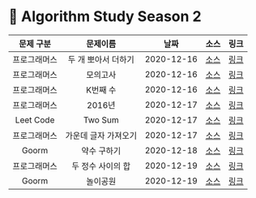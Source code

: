# 📌 Algorithm Study Season 2

|  문제 구분   |       문제이름       |    날짜    |                                  소스                                  |                               링크                               |
| :----------: | :------------------: | :--------: | :--------------------------------------------------------------------: | :--------------------------------------------------------------: |
| 프로그래머스 | 두 개 뽀아서 더하기  | 2020-12-16 | [소스](../../SwiftAlgorithm/SwiftAlgorithm/Programmers/PG-68644.swift) | [링크](https://programmers.co.kr/learn/courses/30/lessons/68644) |
| 프로그래머스 |       모의고사       | 2020-12-16 | [소스](../../SwiftAlgorithm/SwiftAlgorithm/Programmers/PG-42840.swift) | [링크](https://programmers.co.kr/learn/courses/30/lessons/42840) |
| 프로그래머스 |       K번째 수       | 2020-12-16 | [소스](../../SwiftAlgorithm/SwiftAlgorithm/Programmers/PG-42748.swift) | [링크](https://programmers.co.kr/learn/courses/30/lessons/42748) |
| 프로그래머스 |        2016년        | 2020-12-17 | [소스](../../SwiftAlgorithm/SwiftAlgorithm/Programmers/PG-12901.swift) | [링크](https://programmers.co.kr/learn/courses/30/lessons/12901) |
|  Leet Code   |       Two Sum        | 2020-12-17 |     [소스](../../SwiftAlgorithm/SwiftAlgorithm/Leet/Two-Sum.swift)     | [링크](https://programmers.co.kr/learn/courses/30/lessons/12901) |
| 프로그래머스 | 가운데 글자 가져오기 | 2020-12-17 | [소스](../../SwiftAlgorithm/SwiftAlgorithm/Programmers/PG-12903.swift) | [링크](https://programmers.co.kr/learn/courses/30/lessons/12903) |
|    Goorm     |     약수 구하기      | 2020-12-18 |   [소스](../../SwiftAlgorithm/SwiftAlgorithm/Goorm/약수구하기.swift)   |   [링크](https://level.goorm.io/exam/43255/약수-구하기/quiz/1)   |
| 프로그래머스 |  두 정수 사이의 합   | 2020-12-19 | [소스](../../SwiftAlgorithm/SwiftAlgorithm/Programmers/PG-12912.swift) | [링크](https://programmers.co.kr/learn/courses/30/lessons/12912) |
|    Goorm     |       놀이공원       | 2020-12-19 |    [소스](../../SwiftAlgorithm/SwiftAlgorithm/Goorm/놀이공원.swift)    |    [링크](https://level.goorm.io/exam/88520/놀이공원/quiz/1)     |

